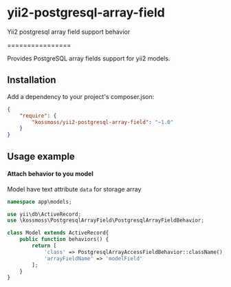 # yii2-postgresql-array-field
Yii2 postgresql array field support behavior

================

Provides PostgreSQL array fields support for yii2 models.

Installation
------------
Add a dependency to your project's composer.json:

```json
{
	"require": {
		"kossmoss/yii2-postgresql-array-field": "~1.0"
	}
}
```

Usage example
--------------
#### Attach behavior to you model

Model have text attribute `data` for storage array

```php
namespace app\models;

use yii\db\ActiveRecord;
use \kossmoss\PostgresqlArrayField\PostgresqlArrayFieldBehavior;

class Model extends ActiveRecord{
	public function behaviors() {
		return [
			'class' => PostgresqlArrayAccessFieldBehavior::className(),
			'arrayFieldName' => 'modelField'
		];
	}
}